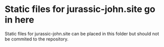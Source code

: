 # Static files for jurassic-john.site go in here

Static files for jurassic-john.site can be placed in this folder but should not be commited to the repository.
